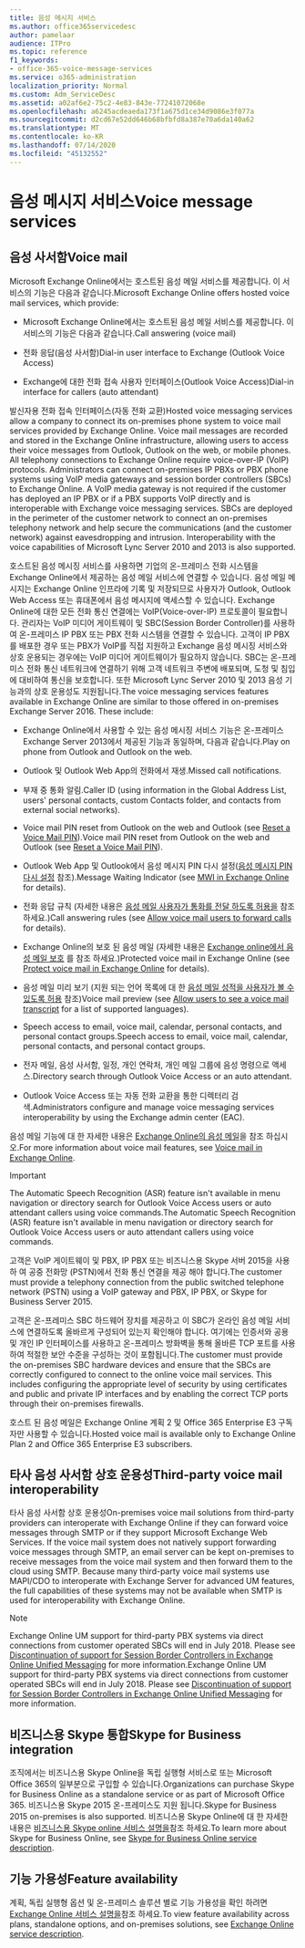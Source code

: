 ```yaml
---
title: 음성 메시지 서비스
ms.author: office365servicedesc
author: pamelaar
audience: ITPro
ms.topic: reference
f1_keywords:
- office-365-voice-message-services
ms.service: o365-administration
localization_priority: Normal
ms.custom: Adm_ServiceDesc
ms.assetid: a02af6e2-75c2-4e83-843e-77241072068e
ms.openlocfilehash: a6245acdeaeda173f1a675d1ce34d9086e3f077a
ms.sourcegitcommit: d2cd67e52dd646b68bfbfd8a387e70a6da140a62
ms.translationtype: MT
ms.contentlocale: ko-KR
ms.lasthandoff: 07/14/2020
ms.locfileid: "45132552"
---
```

# <a name="voice-message-services"></a><span data-ttu-id="9122c-102">음성 메시지 서비스</span><span class="sxs-lookup"><span data-stu-id="9122c-102">Voice message services</span></span>

## <a name="voice-mail"></a><span data-ttu-id="9122c-103">음성 사서함</span><span class="sxs-lookup"><span data-stu-id="9122c-103">Voice mail</span></span>

<span data-ttu-id="9122c-104">Microsoft Exchange Online에서는 호스트된 음성 메일 서비스를 제공합니다. 이 서비스의 기능은 다음과 같습니다.</span><span class="sxs-lookup"><span data-stu-id="9122c-104">Microsoft Exchange Online offers hosted voice mail services, which provide:</span></span>
  
- <span data-ttu-id="9122c-105">Microsoft Exchange Online에서는 호스트된 음성 메일 서비스를 제공합니다. 이 서비스의 기능은 다음과 같습니다.</span><span class="sxs-lookup"><span data-stu-id="9122c-105">Call answering (voice mail)</span></span>
    
- <span data-ttu-id="9122c-106">전화 응답(음성 사서함)</span><span class="sxs-lookup"><span data-stu-id="9122c-106">Dial-in user interface to Exchange (Outlook Voice Access)</span></span>
    
- <span data-ttu-id="9122c-107">Exchange에 대한 전화 접속 사용자 인터페이스(Outlook Voice Access)</span><span class="sxs-lookup"><span data-stu-id="9122c-107">Dial-in interface for callers (auto attendant)</span></span>
    
<span data-ttu-id="9122c-p101">발신자용 전화 접속 인터페이스(자동 전화 교환)</span><span class="sxs-lookup"><span data-stu-id="9122c-p101">Hosted voice messaging services allow a company to connect its on-premises phone system to voice mail services provided by Exchange Online. Voice mail messages are recorded and stored in the Exchange Online infrastructure, allowing users to access their voice messages from Outlook, Outlook on the web, or mobile phones. All telephony connections to Exchange Online require voice-over-IP (VoIP) protocols. Administrators can connect on-premises IP PBXs or PBX phone systems using VoIP media gateways and session border controllers (SBCs) to Exchange Online. A VoIP media gateway is not required if the customer has deployed an IP PBX or if a PBX supports VoIP directly and is interoperable with Exchange voice messaging services. SBCs are deployed in the perimeter of the customer network to connect an on-premises telephony network and help secure the communications (and the customer network) against eavesdropping and intrusion. Interoperability with the voice capabilities of Microsoft Lync Server 2010 and 2013 is also supported.</span></span>
  
<span data-ttu-id="9122c-p102">호스트된 음성 메시징 서비스를 사용하면 기업의 온-프레미스 전화 시스템을 Exchange Online에서 제공하는 음성 메일 서비스에 연결할 수 있습니다. 음성 메일 메시지는 Exchange Online 인프라에 기록 및 저장되므로 사용자가 Outlook, Outlook Web Access 또는 휴대폰에서 음성 메시지에 액세스할 수 있습니다. Exchange Online에 대한 모든 전화 통신 연결에는 VoIP(Voice-over-IP) 프로토콜이 필요합니다. 관리자는 VoIP 미디어 게이트웨이 및 SBC(Session Border Controller)를 사용하여 온-프레미스 IP PBX 또는 PBX 전화 시스템을 연결할 수 있습니다. 고객이 IP PBX를 배포한 경우 또는 PBX가 VoIP를 직접 지원하고 Exchange 음성 메시징 서비스와 상호 운용되는 경우에는 VoIP 미디어 게이트웨이가 필요하지 않습니다. SBC는 온-프레미스 전화 통신 네트워크에 연결하기 위해 고객 네트워크 주변에 배포되며, 도청 및 침입에 대비하여 통신을 보호합니다. 또한 Microsoft Lync Server 2010 및 2013 음성 기능과의 상호 운용성도 지원됩니다.</span><span class="sxs-lookup"><span data-stu-id="9122c-p102">The voice messaging services features available in Exchange Online are similar to those offered in on-premises Exchange Server 2016. These include:</span></span>
  
- <span data-ttu-id="9122c-117">Exchange Online에서 사용할 수 있는 음성 메시징 서비스 기능은 온-프레미스 Exchange Server 2013에서 제공된 기능과 동일하며, 다음과 같습니다.</span><span class="sxs-lookup"><span data-stu-id="9122c-117">Play on phone from Outlook and Outlook on the web.</span></span>
    
- <span data-ttu-id="9122c-118">Outlook 및 Outlook Web App의 전화에서 재생.</span><span class="sxs-lookup"><span data-stu-id="9122c-118">Missed call notifications.</span></span>
    
- <span data-ttu-id="9122c-119">부재 중 통화 알림.</span><span class="sxs-lookup"><span data-stu-id="9122c-119">Caller ID (using information in the Global Address List, users' personal contacts, custom Contacts folder, and contacts from external social networks).</span></span>
    
- <span data-ttu-id="9122c-120">Voice mail PIN reset from Outlook on the web and Outlook (see [Reset a Voice Mail PIN](https://go.microsoft.com/fwlink/p/?LinkId=286328)).</span><span class="sxs-lookup"><span data-stu-id="9122c-120">Voice mail PIN reset from Outlook on the web and Outlook (see [Reset a Voice Mail PIN](https://go.microsoft.com/fwlink/p/?LinkId=286328)).</span></span>
    
- <span data-ttu-id="9122c-121">Outlook Web App 및 Outlook에서 음성 메시지 PIN 다시 설정([음성 메시지 PIN 다시 설정](https://go.microsoft.com/fwlink/p/?LinkId=271794) 참조).</span><span class="sxs-lookup"><span data-stu-id="9122c-121">Message Waiting Indicator (see [MWI in Exchange Online](https://go.microsoft.com/fwlink/p/?LinkId=271794) for details).</span></span> 
    
- <span data-ttu-id="9122c-122">전화 응답 규칙 (자세한 내용은 [음성 메일 사용자가 통화를 전달 하도록 허용을](https://go.microsoft.com/fwlink/p/?LinkId=271795) 참조 하세요.)</span><span class="sxs-lookup"><span data-stu-id="9122c-122">Call answering rules (see [Allow voice mail users to forward calls](https://go.microsoft.com/fwlink/p/?LinkId=271795) for details).</span></span>
    
- <span data-ttu-id="9122c-123">Exchange Online의 보호 된 음성 메일 (자세한 내용은 [Exchange online에서 음성 메일 보호](https://go.microsoft.com/fwlink/p/?LinkId=271796) 를 참조 하세요.)</span><span class="sxs-lookup"><span data-stu-id="9122c-123">Protected voice mail in Exchange Online (see [Protect voice mail in Exchange Online](https://go.microsoft.com/fwlink/p/?LinkId=271796) for details).</span></span>
    
- <span data-ttu-id="9122c-124">음성 메일 미리 보기 (지원 되는 언어 목록에 대 한 [음성 메일 성적을 사용자가 볼 수 있도록 허용](https://go.microsoft.com/fwlink/p/?LinkId=271797) 참조)</span><span class="sxs-lookup"><span data-stu-id="9122c-124">Voice mail preview (see [Allow users to see a voice mail transcript](https://go.microsoft.com/fwlink/p/?LinkId=271797) for a list of supported languages).</span></span>
    
- <span data-ttu-id="9122c-125">Speech access to email, voice mail, calendar, personal contacts, and personal contact groups.</span><span class="sxs-lookup"><span data-stu-id="9122c-125">Speech access to email, voice mail, calendar, personal contacts, and personal contact groups.</span></span>
    
- <span data-ttu-id="9122c-126">전자 메일, 음성 사서함, 일정, 개인 연락처, 개인 메일 그룹에 음성 명령으로 액세스.</span><span class="sxs-lookup"><span data-stu-id="9122c-126">Directory search through Outlook Voice Access or an auto attendant.</span></span>
    
- <span data-ttu-id="9122c-127">Outlook Voice Access 또는 자동 전화 교환을 통한 디렉터리 검색.</span><span class="sxs-lookup"><span data-stu-id="9122c-127">Administrators configure and manage voice messaging services interoperability by using the Exchange admin center (EAC).</span></span>
    
<span data-ttu-id="9122c-128">음성 메일 기능에 대 한 자세한 내용은 [Exchange Online의 음성 메일](https://go.microsoft.com/fwlink/p/?LinkId=271798)을 참조 하십시오.</span><span class="sxs-lookup"><span data-stu-id="9122c-128">For more information about voice mail features, see [Voice mail in Exchange Online](https://go.microsoft.com/fwlink/p/?LinkId=271798).</span></span>
  
> [!IMPORTANT]
> <span data-ttu-id="9122c-129">The Automatic Speech Recognition (ASR) feature isn't available in menu navigation or directory search for Outlook Voice Access users or auto attendant callers using voice commands.</span><span class="sxs-lookup"><span data-stu-id="9122c-129">The Automatic Speech Recognition (ASR) feature isn't available in menu navigation or directory search for Outlook Voice Access users or auto attendant callers using voice commands.</span></span> 
>
> <span data-ttu-id="9122c-130">고객은 VoIP 게이트웨이 및 PBX, IP PBX 또는 비즈니스용 Skype 서버 2015을 사용 하 여 공중 전화망 (PSTN)에서 전화 통신 연결을 제공 해야 합니다.</span><span class="sxs-lookup"><span data-stu-id="9122c-130">The customer must provide a telephony connection from the public switched telephone network (PSTN) using a VoIP gateway and PBX, IP PBX, or Skype for Business Server 2015.</span></span> 
>
> <span data-ttu-id="9122c-p103">고객은 온-프레미스 SBC 하드웨어 장치를 제공하고 이 SBC가 온라인 음성 메일 서비스에 연결하도록 올바르게 구성되어 있는지 확인해야 합니다. 여기에는 인증서와 공용 및 개인 IP 인터페이스를 사용하고 온-프레미스 방화벽을 통해 올바른 TCP 포트를 사용하여 적절한 보안 수준을 구성하는 것이 포함됩니다.</span><span class="sxs-lookup"><span data-stu-id="9122c-p103">The customer must provide the on-premises SBC hardware devices and ensure that the SBCs are correctly configured to connect to the online voice mail services. This includes configuring the appropriate level of security by using certificates and public and private IP interfaces and by enabling the correct TCP ports through their on-premises firewalls.</span></span> 
>
> <span data-ttu-id="9122c-133">호스트 된 음성 메일은 Exchange Online 계획 2 및 Office 365 Enterprise E3 구독자만 사용할 수 있습니다.</span><span class="sxs-lookup"><span data-stu-id="9122c-133">Hosted voice mail is available only to Exchange Online Plan 2 and Office 365 Enterprise E3 subscribers.</span></span> 
  
## <a name="third-party-voice-mail-interoperability"></a><span data-ttu-id="9122c-134">타사 음성 사서함 상호 운용성</span><span class="sxs-lookup"><span data-stu-id="9122c-134">Third-party voice mail interoperability</span></span>

<span data-ttu-id="9122c-p104">타사 음성 사서함 상호 운용성</span><span class="sxs-lookup"><span data-stu-id="9122c-p104">On-premises voice mail solutions from third-party providers can interoperate with Exchange Online if they can forward voice messages through SMTP or if they support Microsoft Exchange Web Services. If the voice mail system does not natively support forwarding voice messages through SMTP, an email server can be kept on-premises to receive messages from the voice mail system and then forward them to the cloud using SMTP. Because many third-party voice mail systems use MAPI/CDO to interoperate with Exchange Server for advanced UM features, the full capabilities of these systems may not be available when SMTP is used for interoperability with Exchange Online.</span></span>
  
> [!NOTE]
> <span data-ttu-id="9122c-p105">Exchange Online UM support for third-party PBX systems via direct connections from customer operated SBCs will end in July 2018. Please see [Discontinuation of support for Session Border Controllers in Exchange Online Unified Messaging](https://techcommunity.microsoft.com/t5/Exchange-Team-Blog/Discontinuation-of-support-for-Session-Border-Controllers-in/ba-p/607117) for more information.</span><span class="sxs-lookup"><span data-stu-id="9122c-p105">Exchange Online UM support for third-party PBX systems via direct connections from customer operated SBCs will end in July 2018. Please see [Discontinuation of support for Session Border Controllers in Exchange Online Unified Messaging](https://techcommunity.microsoft.com/t5/Exchange-Team-Blog/Discontinuation-of-support-for-Session-Border-Controllers-in/ba-p/607117) for more information.</span></span> 
  
## <a name="skype-for-business-integration"></a><span data-ttu-id="9122c-140">비즈니스용 Skype 통합</span><span class="sxs-lookup"><span data-stu-id="9122c-140">Skype for Business integration</span></span>

<span data-ttu-id="9122c-141">조직에서는 비즈니스용 Skype Online을 독립 실행형 서비스로 또는 Microsoft Office 365의 일부분으로 구입할 수 있습니다.</span><span class="sxs-lookup"><span data-stu-id="9122c-141">Organizations can purchase Skype for Business Online as a standalone service or as part of Microsoft Office 365.</span></span> <span data-ttu-id="9122c-142">비즈니스용 Skype 2015 온-프레미스도 지원 됩니다.</span><span class="sxs-lookup"><span data-stu-id="9122c-142">Skype for Business 2015 on-premises is also supported.</span></span> <span data-ttu-id="9122c-143">비즈니스용 Skype Online에 대 한 자세한 내용은 [비즈니스용 Skype online 서비스 설명을](../skype-for-business-online-service-description/skype-for-business-online-service-description.md)참조 하세요.</span><span class="sxs-lookup"><span data-stu-id="9122c-143">To learn more about Skype for Business Online, see [Skype for Business Online service description](../skype-for-business-online-service-description/skype-for-business-online-service-description.md).</span></span>
  
## <a name="feature-availability"></a><span data-ttu-id="9122c-144">기능 가용성</span><span class="sxs-lookup"><span data-stu-id="9122c-144">Feature availability</span></span>

<span data-ttu-id="9122c-145">계획, 독립 실행형 옵션 및 온-프레미스 솔루션 별로 기능 가용성을 확인 하려면 [Exchange Online 서비스 설명을](exchange-online-service-description.md)참조 하세요.</span><span class="sxs-lookup"><span data-stu-id="9122c-145">To view feature availability across plans, standalone options, and on-premises solutions, see [Exchange Online service description](exchange-online-service-description.md).</span></span>
  

